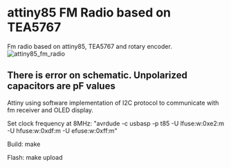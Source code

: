 # attiny85 FM Radio based on TEA5767
Fm radio based on attiny85, TEA5767 and rotary encoder.
![attiny85_fm_radio](https://mcinm.pl/wp-content/uploads/2021/07/schematic-radio_fm.png)

## There is error on schematic. Unpolarized capacitors are pF values


Attiny using software implementation of I2C protocol to communicate with fm receiver and OLED display.

Set clock frequency at 8MHz:
   "avrdude -c usbasp -p t85 -U lfuse:w:0xe2:m -U hfuse:w:0xdf:m -U efuse:w:0xff:m"

Build: make

Flash: make upload
